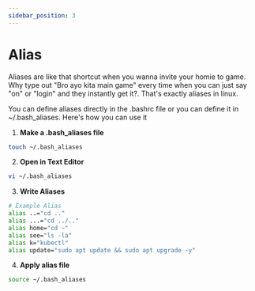 ```yaml
---
sidebar_position: 3
---
```

# Alias

Aliases are like that shortcut when you wanna invite your homie to game. Why type out "Bro ayo kita main game" every time when you can just say "on" or "login" and they instantly get it?. That's exactly aliases in linux.

You can define aliases directly in the .bashrc file or you can define it in ~/.bash_aliases. Here's how you can use it

1. **Make a .bash_aliases file**
```sh
touch ~/.bash_aliases
```

2. **Open in Text Editor**
```sh
vi ~/.bash_aliases
```

3. **Write Aliases**
```sh title='.bash_aliases'
# Example Alias
alias ..="cd .."
alias ...="cd ../.."
alias home="cd ~"
alias see="ls -la"
alias k="kubectl"
alias update="sudo apt update && sudo apt upgrade -y"
```

4. **Apply alias file**
```sh
source ~/.bash_aliases
```
